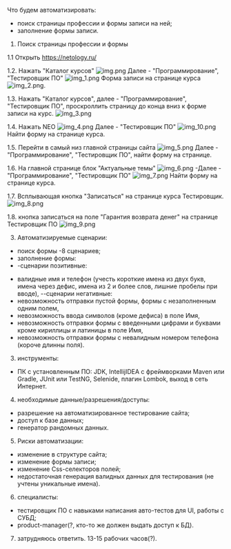 Что будем автоматизировать: 
* поиск страницы профессии и формы записи на ней;
* заполнение формы записи.

1. Поиск страницы профессии и формы 

1.1 Открыть https://netology.ru/

1.2. Нажать "Каталог курсов"  ![img.png](img.png)
Далее - "Программирование", "Тестировщик ПО"  ![img_1.png](img_1.png)
Форма записи на странице курса ![img_2.png](img_2.png).

1.3. Нажать "Каталог курсов", далее - "Программирование", "Тестировщик ПО", 
проскроллить страницу до конца вниз к форме записи на курс. 
![img_3.png](img_3.png)

1.4. Нажать NEO ![img_4.png](img_4.png)
Далее - "Тестировщик ПО"
![img_10.png](img_10.png) 
Найти форму на странице курса. 

1.5. Перейти в самый низ главной страницы сайта ![img_5.png](img_5.png)
Далее - "Программирование", "Тестировщик ПО", найти форму на странице.

1.6. На главной странице блок "Актуальные темы"  ![img_6.png](img_6.png) -Далее - "Программирование", "Тестировщик ПО" 
![img_7.png](img_7.png) 
Найти форму на странице курса.

1.7. Всплывающая кнопка "Записаться" на странице курса Тестировщик. 
![img_8.png](img_8.png)

1.8. кнопка записаться на поле "Гарантия возврата денег" на странице Тестировщик ПО ![img_9.png](img_9.png)

3. Автоматизируемые сценарии: 
- поиск формы -8 сценариев;
- заполнение формы: 
- -сценарии позитивные: 
* валидные имя и телефон (учесть короткие имена из двух букв, имена через дефис, имена из 2 и более слов, лишние пробелы при вводе),
--сценарии негативные:
* невозможность отправки пустой формы, формы с незаполненным одним полем,
* невозможность ввода символов (кроме дефиса) в поле Имя, 
* невозможность отправки формы с введенными цифрами и буквами кроме кириллицы и латиницы в поле Имя,
* невозможность отправки формы с невалидным номером телефона (короче длинны поля).


3. инструменты:
- ПК с установленным ПО: JDK, IntellijIDEA с фреймворками Maven или Gradle, JUnit или TestNG, Selenide, плагин Lombok,  выход в сеть Интернет.

4. необходимые данные/разрешения/доступы: 
- разрешение на автоматизированное тестирование сайта;
- доступ к базе данных;
- генератор рандомных данных.

5. Риски автоматизации:
- изменение в структуре сайта;
- изменение формы записи;
- изменение Css-селекторов полей;
- недостаточная генерация валидных данных для тестирования (не учтены уникальные имена).

6. специалисты: 
- тестировщик ПО с навыками написания авто-тестов для UI, работы с СУБД;
- product-manager(?, кто-то же должен выдать доступ к БД).

7. затрудняюсь ответить. 13-15 рабочих часов(?).


 

